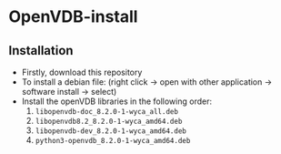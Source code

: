 # OpenVDB-install

## Installation
- Firstly, download this repository
- To install a debian file: (right click -> open with other application -> software install -> select)
- Install the openVDB libraries in the following order:
  1. `libopenvdb-doc_8.2.0-1-wyca_all.deb`
  2. `libopenvdb8.2_8.2.0-1-wyca_amd64.deb`
  3. `libopenvdb-dev_8.2.0-1-wyca_amd64.deb`
  4. `python3-openvdb_8.2.0-1-wyca_amd64.deb`
  

